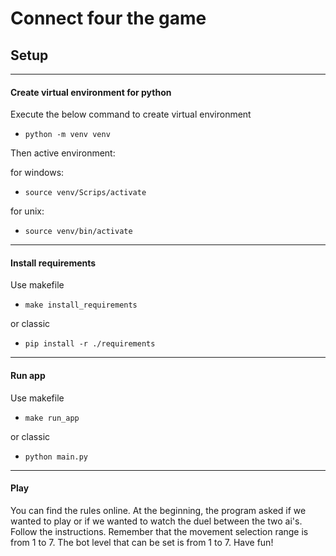 # Connect four the game

## Setup

-----------------------------------------------------------------
#### Create virtual environment for python
Execute the below command to create virtual environment
- ``` python -m venv venv ```

Then active environment:

for windows:
- ```source venv/Scrips/activate```

for unix:
- ```source venv/bin/activate```
-----------------------------------------------------------------
#### Install requirements
Use makefile
- ```make install_requirements```

or classic
- ```pip install -r ./requirements```
-----------------------------------------------------------------
#### Run app
Use makefile
- ```make run_app```

or classic
- ```python main.py```

-----------------------------------------------------------------
#### Play
You can find the rules online. At the beginning, 
the program asked if we wanted to play or if we wanted 
to watch the duel between the two ai's. Follow the instructions.
Remember that the movement selection range is from 1 to 7.
The bot level that can be set is from 1 to 7.
Have fun!
